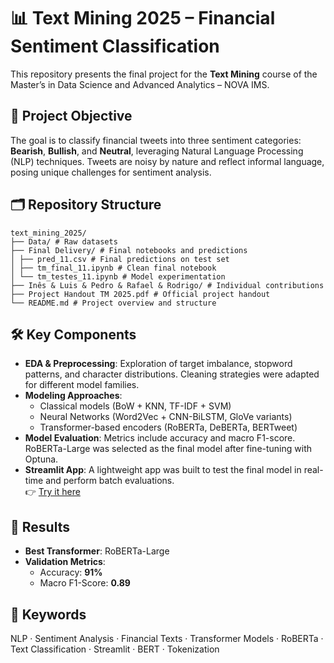 # 📊 Text Mining 2025 – Financial Sentiment Classification

This repository presents the final project for the **Text Mining** course of the Master’s in Data Science and Advanced Analytics – NOVA IMS.

## 🧠 Project Objective

The goal is to classify financial tweets into three sentiment categories: **Bearish**, **Bullish**, and **Neutral**, leveraging Natural Language Processing (NLP) techniques. Tweets are noisy by nature and reflect informal language, posing unique challenges for sentiment analysis.

## 🗂️ Repository Structure
```
text_mining_2025/
├── Data/ # Raw datasets 
├── Final Delivery/ # Final notebooks and predictions
│ ├── pred_11.csv # Final predictions on test set
│ ├── tm_final_11.ipynb # Clean final notebook
│ └── tm_testes_11.ipynb # Model experimentation
├── Inês & Luis & Pedro & Rafael & Rodrigo/ # Individual contributions
├── Project Handout TM 2025.pdf # Official project handout
└── README.md # Project overview and structure
```

## 🛠️ Key Components

- **EDA & Preprocessing**: Exploration of target imbalance, stopword patterns, and character distributions. Cleaning strategies were adapted for different model families.
- **Modeling Approaches**:
  - Classical models (BoW + KNN, TF-IDF + SVM)
  - Neural Networks (Word2Vec + CNN-BiLSTM, GloVe variants)
  - Transformer-based encoders (RoBERTa, DeBERTa, BERTweet)
- **Model Evaluation**: Metrics include accuracy and macro F1-score. RoBERTa-Large was selected as the final model after fine-tuning with Optuna.
- **Streamlit App**: A lightweight app was built to test the final model in real-time and perform batch evaluations.  
  👉 [Try it here](https://textminingproject.streamlit.app/)

## 🚀 Results

- **Best Transformer**: RoBERTa-Large
- **Validation Metrics**:  
  - Accuracy: **91%**  
  - Macro F1-Score: **0.89**

## 🔑 Keywords

NLP · Sentiment Analysis · Financial Texts · Transformer Models · RoBERTa · Text Classification · Streamlit · BERT · Tokenization
